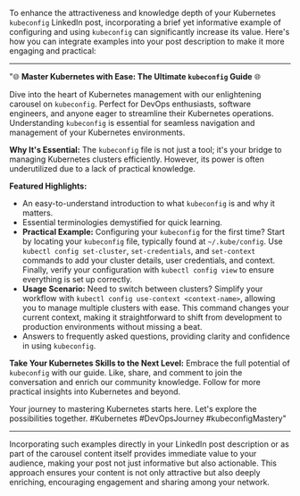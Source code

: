 To enhance the attractiveness and knowledge depth of your Kubernetes `kubeconfig` LinkedIn post, incorporating a brief yet informative example of configuring and using `kubeconfig` can significantly increase its value. Here's how you can integrate examples into your post description to make it more engaging and practical:

---

"🌐 **Master Kubernetes with Ease: The Ultimate `kubeconfig` Guide** 🌐

Dive into the heart of Kubernetes management with our enlightening carousel on `kubeconfig`. Perfect for DevOps enthusiasts, software engineers, and anyone eager to streamline their Kubernetes operations. Understanding `kubeconfig` is essential for seamless navigation and management of your Kubernetes environments.

**Why It's Essential:**
The `kubeconfig` file is not just a tool; it's your bridge to managing Kubernetes clusters efficiently. However, its power is often underutilized due to a lack of practical knowledge.

**Featured Highlights:**
- An easy-to-understand introduction to what `kubeconfig` is and why it matters.
- Essential terminologies demystified for quick learning.
- **Practical Example:** Configuring your `kubeconfig` for the first time? Start by locating your `kubeconfig` file, typically found at `~/.kube/config`. Use `kubectl config set-cluster`, `set-credentials`, and `set-context` commands to add your cluster details, user credentials, and context. Finally, verify your configuration with `kubectl config view` to ensure everything is set up correctly.
- **Usage Scenario:** Need to switch between clusters? Simplify your workflow with `kubectl config use-context <context-name>`, allowing you to manage multiple clusters with ease. This command changes your current context, making it straightforward to shift from development to production environments without missing a beat.
- Answers to frequently asked questions, providing clarity and confidence in using `kubeconfig`.

**Take Your Kubernetes Skills to the Next Level:**
Embrace the full potential of `kubeconfig` with our guide. Like, share, and comment to join the conversation and enrich our community knowledge. Follow for more practical insights into Kubernetes and beyond.

Your journey to mastering Kubernetes starts here. Let's explore the possibilities together. #Kubernetes #DevOpsJourney #kubeconfigMastery"

---

Incorporating such examples directly in your LinkedIn post description or as part of the carousel content itself provides immediate value to your audience, making your post not just informative but also actionable. This approach ensures your content is not only attractive but also deeply enriching, encouraging engagement and sharing among your network.
